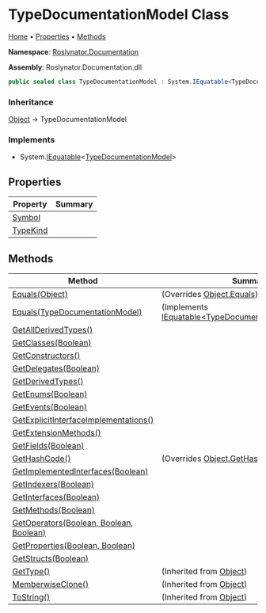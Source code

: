 <a name="_top"></a>

# TypeDocumentationModel Class

[Home](../../../README.md#_top) &#x2022; [Properties](#properties) &#x2022; [Methods](#methods)

**Namespace**: [Roslynator.Documentation](../README.md#_top)

**Assembly**: Roslynator\.Documentation\.dll

```csharp
public sealed class TypeDocumentationModel : System.IEquatable<TypeDocumentationModel>
```

### Inheritance

[Object](https://docs.microsoft.com/en-us/dotnet/api/system.object) &#x2192; TypeDocumentationModel

### Implements

* System\.[IEquatable](https://docs.microsoft.com/en-us/dotnet/api/system.iequatable-1)\<[TypeDocumentationModel](#_top)>

## Properties

| Property | Summary |
| -------- | ------- |
| [Symbol](Symbol/README.md#_top) | |
| [TypeKind](TypeKind/README.md#_top) | |

## Methods

| Method | Summary |
| ------ | ------- |
| [Equals(Object)](Equals/README.md#Roslynator_Documentation_TypeDocumentationModel_Equals_System_Object_) |  \(Overrides [Object.Equals](https://docs.microsoft.com/en-us/dotnet/api/system.object.equals)\) |
| [Equals(TypeDocumentationModel)](Equals/README.md#Roslynator_Documentation_TypeDocumentationModel_Equals_Roslynator_Documentation_TypeDocumentationModel_) |  \(Implements [IEquatable\<TypeDocumentationModel>.Equals](https://docs.microsoft.com/en-us/dotnet/api/system.iequatable-1.equals)\) |
| [GetAllDerivedTypes()](GetAllDerivedTypes/README.md#_top) | |
| [GetClasses(Boolean)](GetClasses/README.md#_top) | |
| [GetConstructors()](GetConstructors/README.md#_top) | |
| [GetDelegates(Boolean)](GetDelegates/README.md#_top) | |
| [GetDerivedTypes()](GetDerivedTypes/README.md#_top) | |
| [GetEnums(Boolean)](GetEnums/README.md#_top) | |
| [GetEvents(Boolean)](GetEvents/README.md#_top) | |
| [GetExplicitInterfaceImplementations()](GetExplicitInterfaceImplementations/README.md#_top) | |
| [GetExtensionMethods()](GetExtensionMethods/README.md#_top) | |
| [GetFields(Boolean)](GetFields/README.md#_top) | |
| [GetHashCode()](GetHashCode/README.md#_top) |  \(Overrides [Object.GetHashCode](https://docs.microsoft.com/en-us/dotnet/api/system.object.gethashcode)\) |
| [GetImplementedInterfaces(Boolean)](GetImplementedInterfaces/README.md#_top) | |
| [GetIndexers(Boolean)](GetIndexers/README.md#_top) | |
| [GetInterfaces(Boolean)](GetInterfaces/README.md#_top) | |
| [GetMethods(Boolean)](GetMethods/README.md#_top) | |
| [GetOperators(Boolean, Boolean, Boolean)](GetOperators/README.md#_top) | |
| [GetProperties(Boolean, Boolean)](GetProperties/README.md#_top) | |
| [GetStructs(Boolean)](GetStructs/README.md#_top) | |
| [GetType()](https://docs.microsoft.com/en-us/dotnet/api/system.object.gettype) |  \(Inherited from [Object](https://docs.microsoft.com/en-us/dotnet/api/system.object)\) |
| [MemberwiseClone()](https://docs.microsoft.com/en-us/dotnet/api/system.object.memberwiseclone) |  \(Inherited from [Object](https://docs.microsoft.com/en-us/dotnet/api/system.object)\) |
| [ToString()](https://docs.microsoft.com/en-us/dotnet/api/system.object.tostring) |  \(Inherited from [Object](https://docs.microsoft.com/en-us/dotnet/api/system.object)\) |

